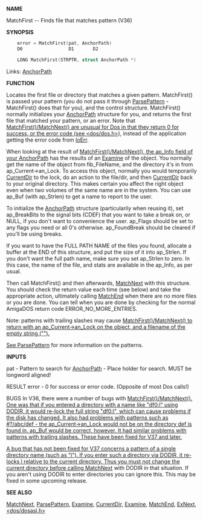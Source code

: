 
**NAME**

MatchFirst -- Finds file that matches pattern (V36)

**SYNOPSIS**

```c
    error = MatchFirst(pat, AnchorPath)
    D0                 D1       D2

    LONG MatchFirst(STRPTR, struct AnchorPath *)

```
Links: [AnchorPath](_0070) 

**FUNCTION**

Locates the first file or directory that matches a given pattern.
MatchFirst() is passed your pattern (you do not pass it through
[ParsePattern](ParsePattern) - MatchFirst() does that for you), and the control
structure.  MatchFirst() normally initializes your [AnchorPath](_0070)
structure for you, and returns the first file that matched your
pattern, or an error.  Note that <a href="../Includes_and_Autodocs_2._guide/node02CE.html">MatchFirst()/MatchNext() are unusual
for Dos in that they return 0 for success, or the error code (see
[&#060;dos/dos.h&#062;](_0068)), instead of the application getting the error code
from [IoErr](IoErr).

When looking at the result of <a href="../Includes_and_Autodocs_2._guide/node02CE.html">MatchFirst()/MatchNext(), the ap_Info
field of your [AnchorPath](_0070) has the results of an [Examine](Examine) of the object.
You normally get the name of the object from fib_FileName, and the
directory it's in from ap_Current-&#062;an_Lock.  To access this object,
normally you would temporarily [CurrentDir](CurrentDir) to the lock, do an action
to the file/dir, and then [CurrentDir](CurrentDir) back to your original directory.
This makes certain you affect the right object even when two volumes
of the same name are in the system.  You can use ap_Buf (with
ap_Strlen) to get a name to report to the user.

To initialize the [AnchorPath](_0070) structure (particularily when reusing
it), set ap_BreakBits to the signal bits (CDEF) that you want to take
a break on, or NULL, if you don't want to convenience the user.
ap_Flags should be set to any flags you need or all 0's otherwise.
ap_FoundBreak should be cleared if you'll be using breaks.

If you want to have the FULL PATH NAME of the files you found,
allocate a buffer at the END of this structure, and put the size of
it into ap_Strlen.  If you don't want the full path name, make sure
you set ap_Strlen to zero.  In this case, the name of the file, and
stats are available in the ap_Info, as per usual.

Then call MatchFirst() and then afterwards, [MatchNext](MatchNext) with this
structure.  You should check the return value each time (see below)
and take the appropriate action, ultimately calling [MatchEnd](MatchEnd) when
there are no more files or you are done.  You can tell when you are
done by checking for the normal AmigaDOS return code
ERROR_NO_MORE_ENTRIES.

Note: patterns with trailing slashes may cause <a href="../Includes_and_Autodocs_2._guide/node02CE.html">MatchFirst()/MatchNext()
to return with an ap_Current-&#062;an_Lock on the object, and a filename
of the empty string (&#034;&#034;).

See [ParsePattern](ParsePattern) for more information on the patterns.

**INPUTS**

pat        - Pattern to search for
[AnchorPath](_0070) - Place holder for search.  MUST be longword aligned!

RESULT
error - 0 for success or error code.  (Opposite of most Dos calls!)

BUGS
In V36, there were a number of bugs with <a href="../Includes_and_Autodocs_2._guide/node02CE.html">MatchFirst()/MatchNext().
One was that if you entered a directory with a name like &#034;df0:l&#034;
using DODIR, it would re-lock the full string &#034;df0:l&#034;, which can
cause problems if the disk has changed.  It also had problems
with patterns such as #?/abc/def - the ap_Current-&#062;an_Lock would
not be on the directory def is found in.  ap_Buf would be correct,
however.  It had similar problems with patterns with trailing
slashes.  These have been fixed for V37 and later.

A bug that has not been fixed for V37 concerns a pattern of a
single directory name (such as &#034;l&#034;).  If you enter such a directory
via DODIR, it re-locks l relative to the current directory.  Thus
you must not change the current directory before calling [MatchNext](MatchNext)
with DODIR in that situation.  If you aren't using DODIR to enter
directories you can ignore this.  This may be fixed in some upcoming
release.

**SEE ALSO**

[MatchNext](MatchNext), [ParsePattern](ParsePattern), [Examine](Examine), [CurrentDir](CurrentDir), [Examine](Examine),
[MatchEnd](MatchEnd), [ExNext](ExNext), [&#060;dos/dosasl.h&#062;](_0070)
